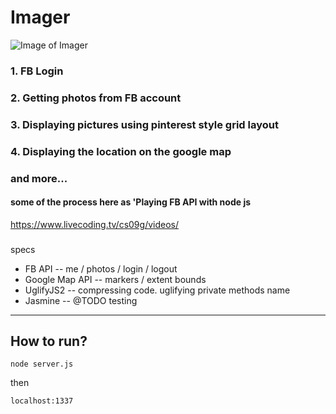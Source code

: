 # Imager
![Image of Imager](http://i.imgur.com/Oc27oIg.png)

### 1. FB Login
### 2. Getting photos from FB account
### 3. Displaying pictures using pinterest style grid layout
### 4. Displaying the location on the google map
### and more...

#### some of the process here as 'Playing FB API with node js
https://www.livecoding.tv/cs09g/videos/


###
specs
* FB API -- me / photos / login / logout
* Google Map API -- markers / extent bounds
* UglifyJS2 -- compressing code. uglifying private methods name
* Jasmine -- @TODO testing

<hr>

## How to run?

```
node server.js
```
then
```
localhost:1337
```

